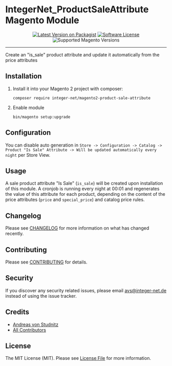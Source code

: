 # IntegerNet_ProductSaleAttribute Magento Module
<div align="center">

[![Latest Version on Packagist][ico-version]][link-packagist]
[![Software License][ico-license]](LICENSE.md)
![Supported Magento Versions][ico-compatibility]
</div>

---

Create an "is_sale" product attribute and update it automatically from the price attributes

## Installation

1. Install it into your Magento 2 project with composer:
    ```
    composer require integer-net/magento2-product-sale-attribute
    ```

2. Enable module
    ```
    bin/magento setup:upgrade
    ```

## Configuration

You can disable auto generation in `Store -> Configuration -> Catalog -> Product "Is Sale" Attribute -> Will be updated automatically every night` per Store View.

## Usage

A sale product attribute "Is Sale" (`is_sale`) will be created upon installation of this module.
A cronjob is running every night at 00:01 and regenerates the value of this attribute for each 
product, depending on the content of the price attributes (`price` and `special_price`) and catalog price rules.

## Changelog

Please see [CHANGELOG](CHANGELOG.md) for more information on what has changed recently.

## Contributing

Please see [CONTRIBUTING](CONTRIBUTING.md) for details.

## Security

If you discover any security related issues, please email avs@integer-net.de instead of using the issue tracker.

## Credits

- [Andreas von Studnitz][link-author]
- [All Contributors][link-contributors]

## License

The MIT License (MIT). Please see [License File](LICENSE) for more information.

[ico-version]: https://img.shields.io/packagist/v/integer-net/magento2-product-is-sale-attribute.svg?style=flat-square
[ico-license]: https://img.shields.io/badge/license-MIT-brightgreen.svg?style=flat-square
[ico-compatibility]: https://img.shields.io/badge/magento-2.3%20|%202.4-brightgreen.svg?logo=magento&longCache=true&style=flat-square

[link-packagist]: https://packagist.org/packages/integer-net/magento2-product-sale-attribute
[link-author]: https://github.com/avstudnitz
[link-contributors]: ../../contributors
